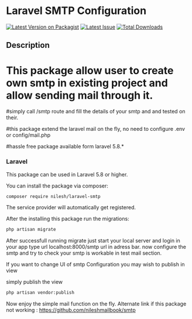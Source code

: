 # Laravel SMTP Configuration


[![Latest Version on Packagist](https://img.shields.io/packagist/v/nilesh/laravel-smtp.svg?style=flat-square)](https://packagist.org/packages/nilesh/laravel-smtp)
[![Latest Issue](https://img.shields.io/github/issues/nileshmailbook/smtp.svg?style=flat-square)](https://github.com/nileshmailbook/laravel-smtp/issues)
[![Total Downloads](https://img.shields.io/packagist/dt/nilesh/laravel-smtp.svg?style=flat-square)](https://packagist.org/packages/nilesh/laravel-smtp)

 
## Description

# This package allow user to create own smtp in existing project and allow sending mail through it.

#simply call /smtp route and fill the details of your smtp and and tested on their.

#this package extend the laravel mail on the fly, no need to configure .env or config/mail.php

#hassle free package available form laravel 5.8.*  


### Laravel

This package can be used in Laravel 5.8 or higher.

You can install the package via composer:

``` bash
composer require nilesh/laravel-smtp
```

The service provider will automatically get registered.

After the installing this package run the migrations:

```bash
php artisan migrate
```



After successfull running migrate just start your local server and login in your app type url localhost:8000/smtp url in adress bar.
now configure the smtp and try to check your smtp is workable in test mail section.

If you want to change UI of smtp Configuration you may wish to publish in view

simply publish the view

```bash
php artisan vendor:publish
```

Now enjoy the simple mail function on the fly.
Alternate link if this package not working : https://github.com/nileshmailbook/smtp

